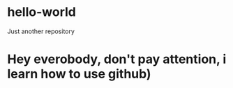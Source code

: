 # hello-world
Just another repository
# Hey everobody, don't pay attention, i learn how to use github)

